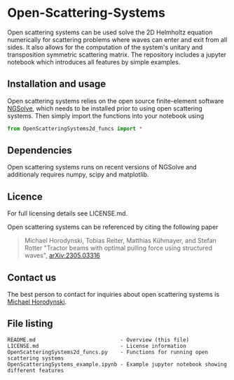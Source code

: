 # Open-Scattering-Systems

Open scattering systems can be used solve the 2D Helmholtz equation numerically
for scattering problems where waves can enter and exit from all sides. It also 
allows for the computation of the system's unitary and transposition symmetric 
scattering matrix. The repository includes a jupyter notebook which introduces 
all features by simple examples.

Installation and usage
----------------------

Open scattering systems relies on the open source finite-element software [NGSolve](https://ngsolve.org/),
which needs to be installed prior to using open scattering systems. Then simply 
import the functions into your notebook using

```python
from OpenScatteringSystems2d_funcs import *
```

Dependencies
------------

Open scattering systems runs on recent versions of NGSolve and additionaly
requires numpy, scipy and matplotlib.

Licence
-------

For full licensing details see LICENSE.md.

Open scattering systems can be referenced by citing the following paper

> Michael Horodynski, Tobias Reiter, Matthias Kühmayer, and Stefan Rotter
> "Tractor beams with optimal pulling force using structured waves",
> [arXiv:2305.03316](https://arxiv.org/abs/2305.03316)

Contact us
----------

The best person to contact for inquiries about open scattering systems
is [Michael Horodynski](mailto:michael.horodynski@gmail.com).

File listing
------------

```
README.md                           - Overview (this file)
LICENSE.md                          - License information
OpenScatteringSystems2d_funcs.py    - Functions for running open scattering systems
OpenScatteringSystems_example.ipynb - Example jupyter notebook showing different features
```
